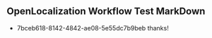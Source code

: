## OpenLocalization Workflow Test MarkDown
* 7bceb618-8142-4842-ae08-5e55dc7b9beb thanks!

<!--HONumber=Aug16_HO5-->


